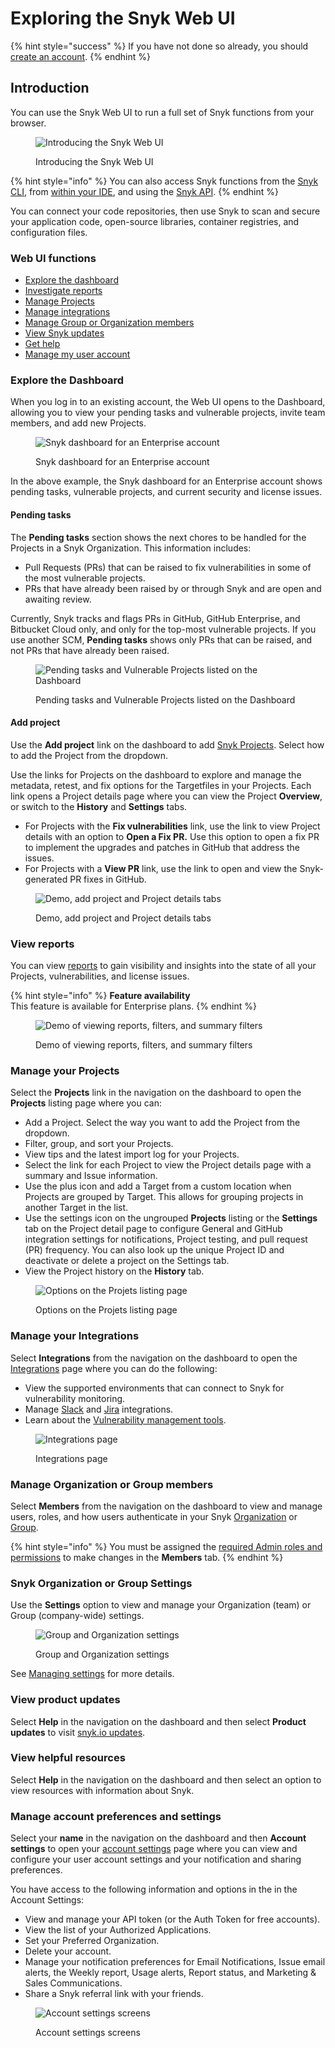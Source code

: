 # Exploring the Snyk Web UI

{% hint style="success" %}
If you have not done so already, you should [create an account](quickstart/create-a-snyk-account/).
{% endhint %}

## Introduction

You can use the Snyk Web UI to run a full set of Snyk functions from your browser.

<figure><img src="../.gitbook/assets/Dashboard-intro.png" alt="Introducing the Snyk Web UI"><figcaption><p>Introducing the Snyk Web UI</p></figcaption></figure>

{% hint style="info" %}
You can also access Snyk functions from the [Snyk CLI](../snyk-cli/), from [within your IDE](../integrations/ide-tools/), and using the [Snyk API](../snyk-api-info/).
{% endhint %}

You can connect your code repositories, then use Snyk to scan and secure your application code, open-source libraries, container registries, and configuration files.

### Web UI functions

* [Explore the dashboard](getting-started-with-the-snyk-web-ui.md#dashboard)
* [Investigate reports](getting-started-with-the-snyk-web-ui.md#reports)
* [Manage Projects](getting-started-with-the-snyk-web-ui.md#manage-your-projects)
* [Manage integrations](getting-started-with-the-snyk-web-ui.md#manage-your-integrations)
* [Manage Group or Organization members](getting-started-with-the-snyk-web-ui.md#manage-organization-or-group-members)
* [View Snyk updates](getting-started-with-the-snyk-web-ui.md#view-product-updates)
* [Get help](getting-started-with-the-snyk-web-ui.md#view-helpful-resources)
* [Manage my user account](getting-started-with-the-snyk-web-ui.md#manage-account-preferences-and-settings)

### Explore the Dashboard

When you log in to an existing account, the Web UI opens to the Dashboard, allowing you to view your pending tasks and vulnerable projects, invite team members, and add new Projects.

<figure><img src="../.gitbook/assets/web_ui-landing_02oct2022.png" alt="Snyk dashboard for an Enterprise account"><figcaption><p>Snyk dashboard for an Enterprise account</p></figcaption></figure>

In the above example, the Snyk dashboard for an Enterprise account shows pending tasks, vulnerable projects, and current security and license issues.

#### Pending tasks

The **Pending tasks** section shows the next chores to be handled for the Projects in a Snyk Organization. This information includes:

* Pull Requests (PRs) that can be raised to fix vulnerabilities in some of the most vulnerable projects.
* PRs that have already been raised by or through Snyk and are open and awaiting review.

Currently, Snyk tracks and flags PRs in GitHub, GitHub Enterprise, and Bitbucket Cloud only, and only for the top-most vulnerable projects. If you use another SCM, **Pending tasks** shows only PRs that can be raised, and not PRs that have already been raised.

<figure><img src="../.gitbook/assets/image (109) (1) (1) (1) (1) (1) (1) (1) (1) (1) (1) (2).png" alt="Pending tasks and Vulnerable Projects listed on the Dashboard"><figcaption><p>Pending tasks and Vulnerable Projects listed on the Dashboard</p></figcaption></figure>

#### Add project

Use the **Add project** link on the dashboard to add [Snyk Projects](../manage-issues/introduction-to-snyk-projects/). Select how to add the Project from the dropdown.

Use the links for Projects on the dashboard to explore and manage the metadata, retest, and fix options for the Targetfiles in your Projects. Each link opens a Project details page where you can view the Project **Overview**, or switch to the **History** and **Settings** tabs.

* For Projects with the **Fix vulnerabilities** link, use the link to view Project details with an option to **Open a Fix PR.** Use this option to open a fix PR to implement the upgrades and patches in GitHub that address the issues.
* For Projects with a **View PR** link, use the link to open and view the Snyk-generated PR fixes in GitHub.

<figure><img src="../.gitbook/assets/demo-project-details-options (1) (1) (1) (1) (1) (1) (1) (1) (1) (1) (2).gif" alt="Demo, add project and Project details tabs"><figcaption><p>Demo, add project and Project details tabs</p></figcaption></figure>

### **View reports**

You can view [reports](../manage-issues/snyk-reports/) to gain visibility and insights into the state of all your Projects, vulnerabilities, and license issues.

{% hint style="info" %}
**Feature availability**\
This feature is available for Enterprise plans.
{% endhint %}

<figure><img src="../.gitbook/assets/reports.gif" alt="Demo of viewing reports, filters, and summary filters"><figcaption><p>Demo of viewing reports, filters, and summary filters</p></figcaption></figure>

### **Manage your** **Projects**

Select the **Projects** link in the navigation on the dashboard to open the **Projects** listing page where you can:

* Add a Project. Select the way you want to add the Project from the dropdown.
* Filter, group, and sort your Projects.
* View tips and the latest import log for your Projects.
* Select the link for each Project to view the Project details page with a summary and Issue information.
* Use the plus icon and add a Target from a custom location when Projects are grouped by Target. This allows for grouping projects in another Target in the list.
* Use the settings icon on the ungrouped **Projects** listing or the **Settings** tab on the Project detail page to configure General and GitHub integration settings for notifications, Project testing, and pull request (PR) frequency. You can also look up the unique Project ID and deactivate or delete a project on the Settings tab.
* View the Project history on the **History** tab.

<figure><img src="../.gitbook/assets/Project listing add projects.gif" alt="Options on the Projets listing page"><figcaption><p>Options on the Projets listing page</p></figcaption></figure>

### **Manage your** **Integrations**

Select **Integrations** from the navigation on the dashboard to open the [Integrations](../integrations/) page where you can do the following:

* View the supported environments that can connect to Snyk for vulnerability monitoring.
* Manage [Slack](https://docs.snyk.io/integrations/notifications-ticketing-system-integrations/slack-integration) and [Jira](https://docs.snyk.io/integrations/notifications-ticketing-system-integrations/jira) integrations.
* Learn about the [Vulnerability management tools](https://docs.snyk.io/integrations/vulnerability-management-tools).

<figure><img src="../.gitbook/assets/image (123) (1) (2).png" alt="Integrations page"><figcaption><p>Integrations page</p></figcaption></figure>

### Manage Organization or Group members

Select **Members** from the navigation on the dashboard to view and manage users, roles, and how users authenticate in your Snyk [Organization](../snyk-admin/manage-users-and-permissions/manage-users-in-your-organizations.md) or [Group](../snyk-admin/manage-users-and-permissions/manage-users-in-your-group.md).

{% hint style="info" %}
You must be assigned the [required Admin roles and permissions](../snyk-admin/manage-users-and-permissions/managing-permissions.md) to make changes in the **Members** tab.
{% endhint %}

### Snyk Organization or Group Settings

Use the **Settings** option to view and manage your Organization (team) or Group (company-wide) settings.

<figure><img src="../.gitbook/assets/Manage-settings-intro.png" alt="Group and Organization settings"><figcaption><p>Group and Organization settings</p></figcaption></figure>

See [Managing settings](../snyk-admin/manage-settings/) for more details.

### View product updates

Select **Help** in the navigation on the dashboard and then select **Product updates** to visit [snyk.io updates](https://updates.snyk.io/).

### View helpful resources

Select **Help** in the navigation on the dashboard and then select an option to view resources with information about Snyk.

### Manage account preferences and settings

Select your **name** in the navigation on the dashboard and then **Account settings** to open your [account settings](https://app.snyk.io/account) page where you can view and configure your user account settings and your notification and sharing preferences.

You have access to the following information and options in the in the Account Settings:

* View and manage your API token (or the Auth Token for free accounts).
* View the list of your Authorized Applications.
* Set your Preferred Organization.
* Delete your account.
* Manage your notification preferences for Email Notifications, Issue email alerts, the Weekly report, Usage alerts, Report status, and Marketing & Sales Communications.
* Share a Snyk referral link with your friends.

<figure><img src="../.gitbook/assets/user-account_settings.gif" alt="Account settings screens"><figcaption><p>Account settings screens</p></figcaption></figure>

